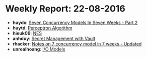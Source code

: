 # Weekly Report: 22-08-2016

 - **huydx**: [Seven Concurrency Models In Seven Weeks - Part 2](http://kipalog.com/posts/Seven-concurrency-models-in-seven-weeks--phan-2)
 - **huytd**: [Perceptron Algorithm](https://github.com/huytd/til/blob/master/machine-learning/perceptron-algorithm.md)
 - **hieuk09**: [NES](https://gist.github.com/hieuk09/c5fb97593ad41e08c7282786534c7772)
 - **anhduy**: [Secret Management with Vault](https://gist.github.com/voanhduy1512/ba29ec6eb341d1a1debc45ae98d99b48)
 - **rhacker**: [Notes on 7 concurrency model in 7 weeks - Updated](https://gist.github.com/rhacker/a8f71f6e3a64e15526e6533b55b42512)
 - **unrealhoang**: [I/O Models](https://github.com/unrealhoang/hardcore/blob/master/io_models/post.md)
